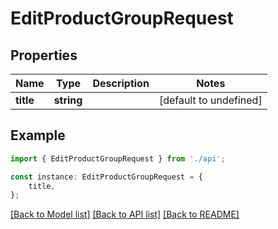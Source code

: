 # EditProductGroupRequest


## Properties

Name | Type | Description | Notes
------------ | ------------- | ------------- | -------------
**title** | **string** |  | [default to undefined]

## Example

```typescript
import { EditProductGroupRequest } from './api';

const instance: EditProductGroupRequest = {
    title,
};
```

[[Back to Model list]](../README.md#documentation-for-models) [[Back to API list]](../README.md#documentation-for-api-endpoints) [[Back to README]](../README.md)
